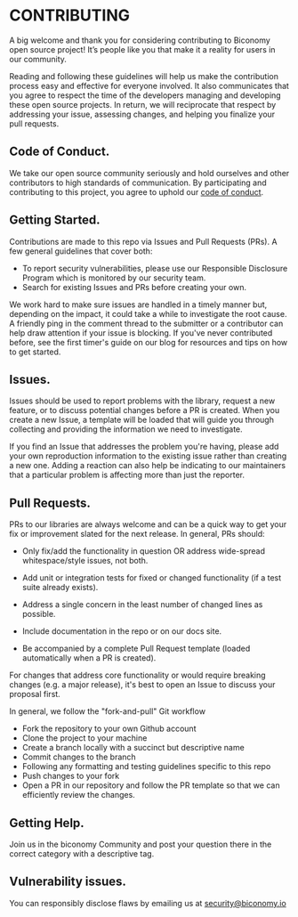 # CONTRIBUTING

A big welcome and thank you for considering contributing to Biconomy open source project! It’s people like you that make it a reality for users in our community.

Reading and following these guidelines will help us make the contribution process easy and effective for everyone involved. It also communicates that you agree to respect the time of the developers managing and developing these open source projects. In return, we will reciprocate that respect by addressing your issue, assessing changes, and helping you finalize your pull requests.

## Code of Conduct.   
We take our open source community seriously and hold ourselves and other contributors to high standards of communication. By participating and contributing to this project, you agree to uphold our [code of conduct](./code_of_conduct.md).


## Getting Started.  
Contributions are made to this repo via Issues and Pull Requests (PRs). A few general guidelines that cover both:
- To report security vulnerabilities, please use our Responsible Disclosure Program which is monitored by our security team.
- Search for existing Issues and PRs before creating your own.

We work hard to make sure issues are handled in a timely manner but, depending on the impact, it could take a while to investigate the root cause. A friendly ping in the comment thread to the submitter or a contributor can help draw attention if your issue is blocking.
If you've never contributed before, see the first timer's guide on our blog for resources and tips on how to get started.

## Issues. 
Issues should be used to report problems with the library, request a new feature, or to discuss potential changes before a PR is created. When you create a new Issue, a template will be loaded that will guide you through collecting and providing the information we need to investigate.

If you find an Issue that addresses the problem you're having, please add your own reproduction information to the existing issue rather than creating a new one. Adding a reaction can also help be indicating to our maintainers that a particular problem is affecting more than just the reporter.

## Pull Requests.  
PRs to our libraries are always welcome and can be a quick way to get your fix or improvement slated for the next release. In general, PRs should:

- Only fix/add the functionality in question OR address wide-spread whitespace/style issues, not both.

- Add unit or integration tests for fixed or changed functionality (if a test suite already exists).

- Address a single concern in the least number of changed lines as possible.

- Include documentation in the repo or on our docs site.

- Be accompanied by a complete Pull Request template (loaded automatically when a PR is created).

For changes that address core functionality or would require breaking changes (e.g. a major release), it's best to open an Issue to discuss your proposal first.

In general, we follow the "fork-and-pull" Git workflow

- Fork the repository to your own Github account
- Clone the project to your machine
- Create a branch locally with a succinct but descriptive name
- Commit changes to the branch
- Following any formatting and testing guidelines specific to this repo
- Push changes to your fork
- Open a PR in our repository and follow the PR template so that we can efficiently review the changes.

## Getting Help.  
Join us in the biconomy Community and post your question there in the correct category with a descriptive tag.


## Vulnerability issues.  
You can responsibly disclose flaws by emailing us at security@biconomy.io 
